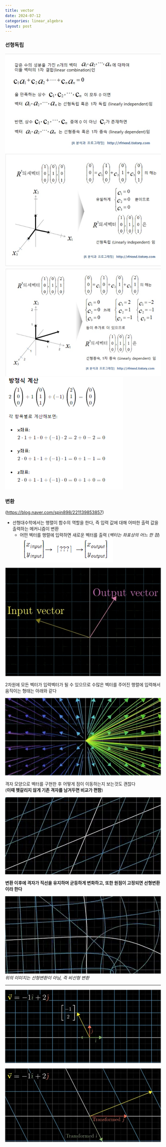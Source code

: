 ```yaml
---
title: vector
date: 2024-07-12
categories: linear_algebra
layout: post
---
```

### 선형독립
![linearly_independent](/assets/hnv/linearly_independent.png)  
![linearly_independent](/assets/hnv/linearly_independent2.png)  
![linearly_dependent](/assets/hnv/linearly_dependent.png)  
![vector](/assets/hnv/vector_cal.png)  


### 변환 
(https://blog.naver.com/spin898/221139853857)  
- 선형대수학에서는 행렬이 함수의 역할을 한다, 즉 입력 값에 대해 어떠한 출력 값을 출력하는 메커니즘이 변환
    - 어떤 벡터를 행렬에 입력하면 새로운 벡터를 출력 (*벡터는 좌표상의 어느 한 점*)
    ![transform](/assets/hnv/transformation2.png)  


![transform](/assets/hnv/transformation.png)  

2차원에 모든 벡터가 입력벡터가 될 수 있으므로 수많은 벡터를 주어진 행렬에 입력해서 움직이는 형태는 아래와 같다  

![vector](/assets/hnv/vector2.png)  

격자 모양으로 벡터를 구현한 후 어떻게 점이 이동하는지 보는것도 괜찮다  
(**이때 헷갈리지 않게 기존 격자를 남겨두면 비교가 편함**)

![vector](/assets/hnv/vector3.png)  

**변환 이후에 격자가 직선을 유지하며 균등하게 변화하고, 또한 원점이 고정되면 선형변환이라 한다**

![vector](/assets/hnv/vector4.png)
*위의 이미지는 선형변환이 아님, 즉 비선형 변환*

<hr>

![transform](/assets/hnv/transformation3.png) 

![transform](/assets/hnv/transformation4.png) 